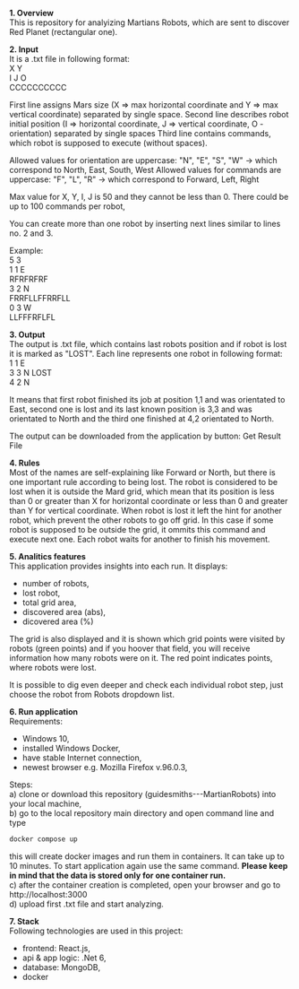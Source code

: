 <b>1. Overview</b>  
   This is repository for analyizing Martians Robots, which are sent to discover Red Planet (rectangular one).

<b>2. Input</b>   
   It is a .txt file in following format:  
   X Y  
   I J O  
   CCCCCCCCCC  
   
   First line assigns Mars size (X => max horizontal coordinate and Y => max vertical coordinate) separated by single space.
   Second line describes robot initial position (I => horizontal coordinate, J => vertical coordinate, O - orientation) separated by single spaces
   Third line contains commands, which robot is supposed to execute (without spaces).
   
   Allowed values for orientation are uppercase: "N", "E", "S", "W" -> which correspond to North, East, South, West
   Allowed values for commands are uppercase: "F", "L", "R" -> which correspond to Forward, Left, Right
   
   Max value for X, Y, I, J is 50 and they cannot be less than 0.
   There could be up to 100 commands per robot,
   
   You can create more than one robot by inserting next lines similar to lines no. 2 and 3.
   
   Example:  
   5 3  
   1 1 E  
   RFRFRFRF  
   3 2 N  
   FRRFLLFFRRFLL  
   0 3 W  
   LLFFFRFLFL  
   
<b>3. Output</b>   
   The output is .txt file, which contains last robots position and if robot is lost it is marked as "LOST". Each line represents one robot in following format:  
   1 1 E  
   3 3 N LOST  
   4 2 N  
   
   It means that first robot finished its job at position 1,1 and was orientated to East, second one is lost and its last known position is 3,3 and was orientated to North and
   the third one finished at 4,2 orientated to North.
   
   The output can be downloaded from the application by button: Get Result File
   
<b>4. Rules</b>   
   Most of the names are self-explaining like Forward or North, but there is one important rule according to being lost. The robot is considered to be lost when it is outside the Mard grid,
   which mean that its position is less than 0 or greater than X for horizontal coordinate or less than 0 and greater than Y for vertical coordinate. When robot is lost it left the hint for another robot,
   which prevent the other robots to go off grid. In this case if some robot is supposed to be outside the grid, it ommits this command and execute next one. Each robot waits for another to finish his movement.

<b>5. Analitics features</b>   
   This application provides insights into each run. It displays:  
   - number of robots,
   - lost robot,
   - total grid area,
   - discovered area (abs),
   - dicovered area (%)
   
   The grid is also displayed and it is shown which grid points were visited by robots (green points) and if you hoover that field, you will receive information how many robots were on it.
   The red point indicates points, where robots were lost.
   
   It is possible to dig even deeper and check each individual robot step, just choose the robot from Robots dropdown list.
   
<b>6. Run application</b>   
   Requirements:  
   - Windows 10,
   - installed Windows Docker,
   - have stable Internet connection,
   - newest browser e.g. Mozilla Firefox v.96.0.3,

   Steps:   
   a) clone or download this repository (guidesmiths---MartianRobots) into your local machine,  
   b) go to the local repository main directory and open command line and type 
   ```sh
   docker compose up
   ```
   this will create docker images and run them in containers. It can take up to 10 minutes. To start application again use the same command. <b>Please keep in mind      that the data is stored only for one container run.</b>  
   c) after the container creation is completed, open your browser and go to http://localhost:3000  
   d) upload first .txt file and start analyzing.  
   
<b>7. Stack</b>  
   Following technologies are used in this project:
   - frontend: React.js,
   - api & app logic: .Net 6,
   - database: MongoDB,
   - docker
  
  
